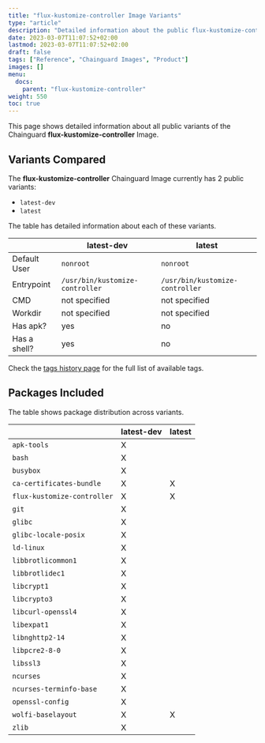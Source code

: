 ```yaml
---
title: "flux-kustomize-controller Image Variants"
type: "article"
description: "Detailed information about the public flux-kustomize-controller Chainguard Image variants"
date: 2023-03-07T11:07:52+02:00
lastmod: 2023-03-07T11:07:52+02:00
draft: false
tags: ["Reference", "Chainguard Images", "Product"]
images: []
menu:
  docs:
    parent: "flux-kustomize-controller"
weight: 550
toc: true
---
```


This page shows detailed information about all public variants of the Chainguard **flux-kustomize-controller** Image.

## Variants Compared
The **flux-kustomize-controller** Chainguard Image currently has 2 public variants: 

- `latest-dev`
- `latest`

The table has detailed information about each of these variants.

|              | latest-dev                      | latest                          |
|--------------|---------------------------------|---------------------------------|
| Default User | `nonroot`                       | `nonroot`                       |
| Entrypoint   | `/usr/bin/kustomize-controller` | `/usr/bin/kustomize-controller` |
| CMD          | not specified                   | not specified                   |
| Workdir      | not specified                   | not specified                   |
| Has apk?     | yes                             | no                              |
| Has a shell? | yes                             | no                              |

Check the [tags history page](/chainguard/chainguard-images/reference/flux-kustomize-controller/tags_history/) for the full list of available tags.

## Packages Included
The table shows package distribution across variants.

|                             | latest-dev | latest |
|-----------------------------|------------|--------|
| `apk-tools`                 | X          |        |
| `bash`                      | X          |        |
| `busybox`                   | X          |        |
| `ca-certificates-bundle`    | X          | X      |
| `flux-kustomize-controller` | X          | X      |
| `git`                       | X          |        |
| `glibc`                     | X          |        |
| `glibc-locale-posix`        | X          |        |
| `ld-linux`                  | X          |        |
| `libbrotlicommon1`          | X          |        |
| `libbrotlidec1`             | X          |        |
| `libcrypt1`                 | X          |        |
| `libcrypto3`                | X          |        |
| `libcurl-openssl4`          | X          |        |
| `libexpat1`                 | X          |        |
| `libnghttp2-14`             | X          |        |
| `libpcre2-8-0`              | X          |        |
| `libssl3`                   | X          |        |
| `ncurses`                   | X          |        |
| `ncurses-terminfo-base`     | X          |        |
| `openssl-config`            | X          |        |
| `wolfi-baselayout`          | X          | X      |
| `zlib`                      | X          |        |

